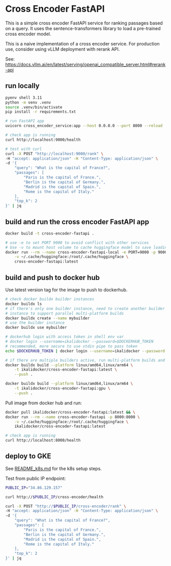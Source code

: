 # Cross Encoder FastAPI

This is a simple cross encoder FastAPI service for ranking passages based on a
query. It uses the sentence-transformers library to load a pre-trained cross
encoder model.

This is a naive implementation of a cross encoder service.
For production use, consider using vLLM deployment with rerank API.

See:
https://docs.vllm.ai/en/latest/serving/openai_compatible_server.html#rerank-api

## run locally

```sh
pyenv shell 3.11
python -m venv .venv
source .venv/bin/activate
pip install -r requirements.txt

# run FastAPI app
uvicorn cross_encoder_service:app --host 0.0.0.0 --port 8000 --reload

# check app is running
curl http://localhost:9000/health

# test with curl
curl -X POST "http://localhost:9000/rank" \
-H "accept: application/json" -H "Content-Type: application/json" \
-d '{
    "query": "What is the capital of France?",
    "passages": [
        "Paris is the capital of France.",
        "Berlin is the capital of Germany.",
        "Madrid is the capital of Spain.",
        "Rome is the capital of Italy."
    ],
    "top_k": 2
}' | jq
```

## build and run the cross encoder FastAPI app

```sh
docker build -t cross-encoder-fastapi .

# use -e to set PORT 9000 to avoid conflict with other services
# Use -v to mount host volume to cache huggingface model to save loading time.
docker run --rm --name cross-encoder-fastapi-local -e PORT=9000 -p 9000:9000 \
    -v ~/.cache/huggingface:/root/.cache/huggingface \
    cross-encoder-fastapi:latest
```

## build and push to docker hub

Use latest version tag for the image to push to dockerhub.

```sh
# check docker buildx builder instances
docker buildx ls
# if there's only one builder instance, need to create another builder
# instance to support parallel multi-platform builds
docker buildx create --name mybuilder
# use the builder instance
docker buildx use mybuilder

# dockerhub login with access token in shell env var
# docker login --username=ikalidocker --password=$DOCKERHUB_TOKEN
# recommended, more secure to use stdin pipe to pass token
echo $DOCKERHUB_TOKEN | docker login --username=ikalidocker --password-stdin

# if there are multiple builders active, run multi-platform builds and push in one cli
docker buildx build --platform linux/amd64,linux/arm64 \
    -t ikalidocker/cross-encoder-fastapi:latest \
    --push .

docker buildx build --platform linux/amd64,linux/arm64 \
    -t ikalidocker/cross-encoder-fastapi:gpu \
    --push .
```

Pull image from docker hub and run:

```sh
docker pull ikalidocker/cross-encoder-fastapi:latest && \
docker run --rm --name cross-encoder-fastapi -p 8000:8000 \
    -v ~/.cache/huggingface:/root/.cache/huggingface \
    ikalidocker/cross-encoder-fastapi:latest

# check app is running
curl http://localhost:8000/health
```

## deploy to GKE

See [README_k8s.md](README_k8s.md) for the k8s setup steps.

Test from public IP endpoint:

```sh
PUBLIC_IP="34.86.129.157"

curl http://$PUBLIC_IP/cross-encoder/health

curl -X POST "http://$PUBLIC_IP/cross-encoder/rank" \
-H "accept: application/json" -H "Content-Type: application/json" \
-d '{
    "query": "What is the capital of France?",
    "passages": [
        "Paris is the capital of France.",
        "Berlin is the capital of Germany.",
        "Madrid is the capital of Spain.",
        "Rome is the capital of Italy."
    ],
    "top_k": 2
}' | jq
```
